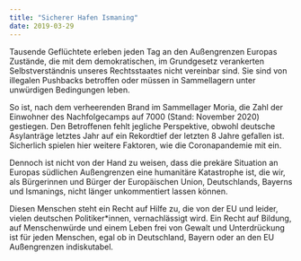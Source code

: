 ```yaml
---
title: "Sicherer Hafen Ismaning"
date: 2019-03-29
---
```


Tausende Geflüchtete erleben jeden Tag an den Außengrenzen Europas Zustände, die mit dem demokratischen, im Grundgesetz verankerten Selbstverständnis unseres Rechtsstaates nicht vereinbar sind. Sie sind von illegalen Pushbacks betroffen oder müssen in Sammellagern unter unwürdigen Bedingungen leben.

So ist, nach dem verheerenden Brand im Sammellager Moria, die Zahl der Einwohner des Nachfolgecamps auf 7000 (Stand: November 2020) gestiegen. Den Betroffenen fehlt jegliche Perspektive, obwohl deutsche Asylanträge letztes Jahr auf ein Rekordtief der letzten 8 Jahre gefallen ist. Sicherlich spielen hier weitere Faktoren, wie die Coronapandemie mit ein.

Dennoch ist nicht von der Hand zu weisen, dass die prekäre Situation an Europas südlichen Außengrenzen eine humanitäre Katastrophe ist, die wir, als Bürgerinnen und Bürger der Europäischen Union, Deutschlands, Bayerns und Ismanings, nicht länger unkommentiert lassen können.

Diesen Menschen steht ein Recht auf Hilfe zu, die von der EU und leider, vielen deutschen Politiker*innen, vernachlässigt wird. Ein Recht auf Bildung, auf Menschenwürde und einem Leben frei von Gewalt und Unterdrückung ist für jeden Menschen, egal ob in Deutschland, Bayern oder an den EU Außengrenzen indiskutabel.
